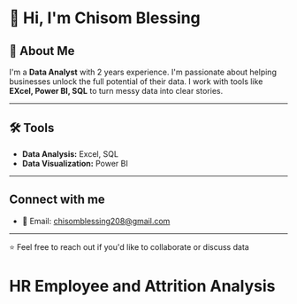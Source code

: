 # 👋 Hi, I'm Chisom Blessing

## 📌 About Me 
I'm a **Data Analyst** with 2 years experience.
I'm passionate about helping businesses unlock the full potential of their data.
I work with tools like **EXcel, Power BI, SQL** to turn messy data into clear stories.

---

## 🛠️ Tools
- **Data Analysis:** Excel, SQL
- **Data Visualization:** Power BI

---

## Connect with me
- 📧 Email: chisomblessing208@gmail.com

---

⭐ Feel free to reach out if you'd like to collaborate or discuss data


# HR Employee and Attrition Analysis
